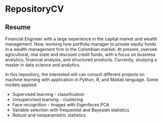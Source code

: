 # RepositoryCV

## Resume

Financial Engineer with a large experience in the capital market and wealth management. Now,
working how portfolio manager to private equity funds in a wealth management firm in the
Colombian market. At present, oversee agricultural, real state and discount credit funds, with a
focus on business analytics, financial analysis, and structured products. Currently, studying a
master in data science and analytics.

In this repository, the interested will can consult different projects on machine learning with
application in Python, R, and Matlab language. Some models applied:

* Supervised learning - classification
* Unsupervised learning - clustering
* Face recognition - Images with Eigenfaces PCA
* Variable selection with frequentist and Bayesian statistics
* Robust and nonparametric statistics

